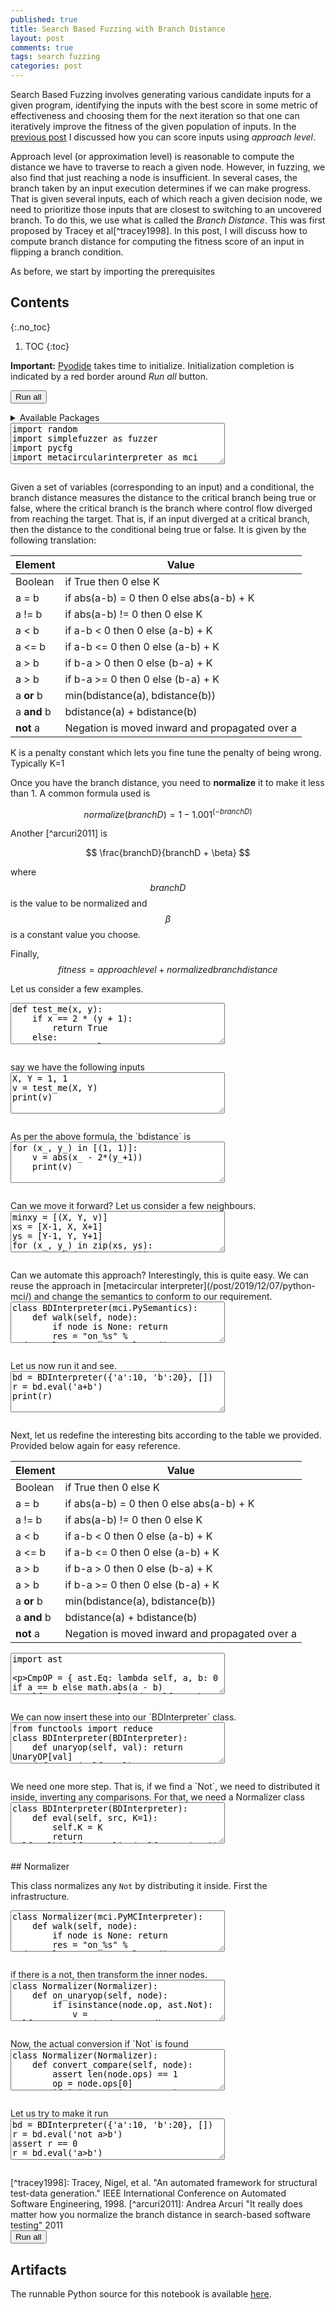 ```yaml
---
published: true
title: Search Based Fuzzing with Branch Distance
layout: post
comments: true
tags: search fuzzing
categories: post
---
```


Search Based Fuzzing involves generating various candidate inputs for a given
program, identifying the inputs with the best score in some metric of
effectiveness and choosing them for the next iteration so that one can
iteratively improve the fitness of the given population of inputs.
In the [previous post](/post/2024/06/27/search-based-fuzzing-approach-level/)
I discussed how you can score inputs using *approach level*. 

Approach level (or approximation level) is reasonable to compute the
distance we have to traverse to reach a given node. However, in fuzzing, we
also find that just reaching a node is insufficient. In several cases, the
branch taken by an input execution determines if we can make progress. That is
given several inputs, each of which reach a given decision node, we need to
prioritize those inputs that are closest to switching to an uncovered branch.
To do this, we use what is called the *Branch Distance*. This was first
proposed by Tracey et al[^tracey1998]. In this post, I will discuss how to
compute branch distance for computing the fitness score of an input in
flipping a branch condition.

As before, we start by importing the prerequisites

## Contents
{:.no_toc}

1. TOC
{:toc}

<script src="/resources/js/graphviz/index.min.js"></script>
<script>
// From https://github.com/hpcc-systems/hpcc-js-wasm
// Hosted for teaching.
var hpccWasm = window["@hpcc-js/wasm"];
function display_dot(dot_txt, div) {
    hpccWasm.graphviz.layout(dot_txt, "svg", "dot").then(svg => {
        div.innerHTML = svg;
    });
}
window.display_dot = display_dot
// from js import display_dot
</script>

<script src="/resources/pyodide/full/3.9/pyodide.js"></script>
<link rel="stylesheet" type="text/css" media="all" href="/resources/skulpt/css/codemirror.css">
<link rel="stylesheet" type="text/css" media="all" href="/resources/skulpt/css/solarized.css">
<link rel="stylesheet" type="text/css" media="all" href="/resources/skulpt/css/env/editor.css">

<script src="/resources/skulpt/js/codemirrorepl.js" type="text/javascript"></script>
<script src="/resources/skulpt/js/python.js" type="text/javascript"></script>
<script src="/resources/pyodide/js/env/editor.js" type="text/javascript"></script>

**Important:** [Pyodide](https://pyodide.readthedocs.io/en/latest/) takes time to initialize.
Initialization completion is indicated by a red border around *Run all* button.
<form name='python_run_form'>
<button type="button" name="python_run_all">Run all</button>
</form>

<details>
<summary>Available Packages </summary>
<!--##### Available Packages-->

These are packages that refer either to my previous posts or to pure python
packages that I have compiled, and is available in the below locations. As
before, install them if you need to run the program directly on the machine.
To install, simply download the wheel file (`pkg.whl`) and install using
`pip install pkg.whl`.

<ol>
<li><a href="https://rahul.gopinath.org/py/simplefuzzer-0.0.1-py2.py3-none-any.whl">simplefuzzer-0.0.1-py2.py3-none-any.whl</a> from "<a href="/post/2019/05/28/simplefuzzer-01/">The simplest grammar fuzzer in the world</a>".</li>
<li><a href="https://rahul.gopinath.org/py/pycfg-0.0.1-py2.py3-none-any.whl">pycfg-0.0.1-py2.py3-none-any.whl</a> from "<a href="/post/2019/12/08/python-controlflow/">The Python Control Flow Graph</a>".</li>
<li><a href="https://rahul.gopinath.org/py/pydot-1.4.1-py2.py3-none-any.whl">pydot-1.4.1-py2.py3-none-any.whl</a></li>
<li><a href="https://rahul.gopinath.org/py/metacircularinterpreter-0.0.1-py2.py3-none-any.whl">metacircularinterpreter-0.0.1-py2.py3-none-any.whl</a> from "<a href="/post/2019/12/07/python-mci/">Python Meta Circular Interpreter</a>".</li>
</ol>

<div style='display:none'>
<form name='python_run_form'>
<textarea cols="40" rows="4" id='python_pre_edit' name='python_edit'>
https://rahul.gopinath.org/py/simplefuzzer-0.0.1-py2.py3-none-any.whl
https://rahul.gopinath.org/py/pycfg-0.0.1-py2.py3-none-any.whl
https://rahul.gopinath.org/py/pydot-1.4.1-py2.py3-none-any.whl
https://rahul.gopinath.org/py/metacircularinterpreter-0.0.1-py2.py3-none-any.whl
</textarea>
</form>
</div>
</details>

<!--
############
import random
import simplefuzzer as fuzzer
import pycfg
import metacircularinterpreter as mci

import pydot
import textwrap as tw

############
-->
<form name='python_run_form'>
<textarea cols="40" rows="4" name='python_edit'>
import random
import simplefuzzer as fuzzer
import pycfg
import metacircularinterpreter as mci

import pydot
import textwrap as tw
</textarea><br />
<pre class='Output' name='python_output'></pre>
<div name='python_canvas'></div>
</form>
Given a set of variables (corresponding to an input) and a conditional,
the branch distance measures the distance to the critical branch being
true or false, where the critical branch is the branch where control flow
diverged from reaching the target. That is, if an input diverged at
a critical branch, then the distance to the conditional being true or false.
It is given by the following translation:

| Element   | Value   |
|-----------|---------|
|   Boolean | if True then 0 else K |
|   a = b   | if abs(a-b) = 0 then 0 else abs(a-b) + K  |
|   a != b  | if abs(a-b) != 0 then 0 else K            |
|   a < b   | if a-b < 0 then 0 else (a-b) + K          |
|   a <= b  | if a-b <= 0 then 0 else (a-b) + K         |
|   a > b   | if b-a >  0 then 0 else (b-a) + K         |
|   a > b   | if b-a >= 0 then 0 else (b-a) + K         |
|   a **or** b  | min(bdistance(a), bdistance(b))                     |
|   a **and** b  | bdistance(a) + bdistance(b)                         |
|   **not** a     | Negation is moved inward and propagated over a  |


K is a penalty constant which lets you fine tune the penalty of being wrong. Typically K=1

Once you have the branch distance, you need to **normalize** it to make it less than 1. A common formula used is

$$ normalize(branchD) = 1 − 1.001^{(−branchD)} $$

Another [^arcuri2011] is

$$ \frac{branchD}{branchD + \beta} $$

where $$ branchD $$ is the value to be normalized and $$ \beta $$ is a constant value you choose.

Finally, $$ fitness = approach level + normalized branch distance $$

Let us consider a few examples.

<!--
############
def test_me(x, y):
    if x == 2 * (y + 1):
        return True
    else:
        return False

############
-->
<form name='python_run_form'>
<textarea cols="40" rows="4" name='python_edit'>
def test_me(x, y):
    if x == 2 * (y + 1):
        return True
    else:
        return False
</textarea><br />
<pre class='Output' name='python_output'></pre>
<div name='python_canvas'></div>
</form>
say we have the following inputs

<!--
############
X, Y = 1, 1
v = test_me(X, Y)
print(v)

############
-->
<form name='python_run_form'>
<textarea cols="40" rows="4" name='python_edit'>
X, Y = 1, 1
v = test_me(X, Y)
print(v)
</textarea><br />
<pre class='Output' name='python_output'></pre>
<div name='python_canvas'></div>
</form>
As per the above formula, the `bdistance` is

<!--
############
for (x_, y_) in [(1, 1)]:
    v = abs(x_ - 2*(y_+1))
    print(v)

############
-->
<form name='python_run_form'>
<textarea cols="40" rows="4" name='python_edit'>
for (x_, y_) in [(1, 1)]:
    v = abs(x_ - 2*(y_+1))
    print(v)
</textarea><br />
<pre class='Output' name='python_output'></pre>
<div name='python_canvas'></div>
</form>
Can we move it forward? Let us consider a few neighbours.

<!--
############
minxy = [(X, Y, v)]
xs = [X-1, X, X+1]
ys = [Y-1, Y, Y+1]
for (x_, y_) in zip(xs, ys):
    v_ = abs(x_ - 2*(y_+1))
    print(v_)
    minxy.append((x_, y_, v_))
print(minxy)
# That is, as per this computation, 0, 0 is closer to flipping the branch.
# let us explore the neighbours again
X, Y, v = 0, 0, 2
minxy = [(X, Y, v)]
xs = [X-1, X, X+1]
ys = [Y-1, Y, Y+1]
for (x_, y_) in zip(xs, ys):
    v_ = abs(x_ - 2*(y_+1))
    print(v_)
    minxy.append((x_, y_, v_))
print(minxy)
# again
X, Y, v = -1, -1, 1
minxy = [(X, Y, v)]
xs = [X-1, X, X+1]
ys = [Y-1, Y, Y+1]
for (x_, y_) in zip(xs, ys):
    v_ = abs(x_ - 2*(y_+1))
    print(v_)
    minxy.append((x_, y_, v_))
print(minxy)
# at this point, we have a zero
v = test_me(-2, -2)
print(v)

############
-->
<form name='python_run_form'>
<textarea cols="40" rows="4" name='python_edit'>
minxy = [(X, Y, v)]
xs = [X-1, X, X+1]
ys = [Y-1, Y, Y+1]
for (x_, y_) in zip(xs, ys):
    v_ = abs(x_ - 2*(y_+1))
    print(v_)
    minxy.append((x_, y_, v_))
print(minxy)
# That is, as per this computation, 0, 0 is closer to flipping the branch.
# let us explore the neighbours again
X, Y, v = 0, 0, 2
minxy = [(X, Y, v)]
xs = [X-1, X, X+1]
ys = [Y-1, Y, Y+1]
for (x_, y_) in zip(xs, ys):
    v_ = abs(x_ - 2*(y_+1))
    print(v_)
    minxy.append((x_, y_, v_))
print(minxy)
# again
X, Y, v = -1, -1, 1
minxy = [(X, Y, v)]
xs = [X-1, X, X+1]
ys = [Y-1, Y, Y+1]
for (x_, y_) in zip(xs, ys):
    v_ = abs(x_ - 2*(y_+1))
    print(v_)
    minxy.append((x_, y_, v_))
print(minxy)
# at this point, we have a zero
v = test_me(-2, -2)
print(v)
</textarea><br />
<pre class='Output' name='python_output'></pre>
<div name='python_canvas'></div>
</form>
Can we automate this approach? Interestingly, this is quite easy.
We can reuse the approach in [metacircular interpreter](/post/2019/12/07/python-mci/)
and change the semantics to conform to our requirement.

<!--
############
class BDInterpreter(mci.PySemantics):
    def walk(self, node):
        if node is None: return
        res = "on_%s" % node.__class__.__name__.lower()
        if hasattr(self, res):
            return getattr(self,res)(node)
        raise mci.SynErr('walk: Not Implemented in %s' % type(node))


############
-->
<form name='python_run_form'>
<textarea cols="40" rows="4" name='python_edit'>
class BDInterpreter(mci.PySemantics):
    def walk(self, node):
        if node is None: return
        res = &quot;on_%s&quot; % node.__class__.__name__.lower()
        if hasattr(self, res):
            return getattr(self,res)(node)
        raise mci.SynErr(&#x27;walk: Not Implemented in %s&#x27; % type(node))
</textarea><br />
<pre class='Output' name='python_output'></pre>
<div name='python_canvas'></div>
</form>
Let us now run it and see.

<!--
############
bd = BDInterpreter({'a':10, 'b':20}, [])
r = bd.eval('a+b')
print(r)

############
-->
<form name='python_run_form'>
<textarea cols="40" rows="4" name='python_edit'>
bd = BDInterpreter({&#x27;a&#x27;:10, &#x27;b&#x27;:20}, [])
r = bd.eval(&#x27;a+b&#x27;)
print(r)
</textarea><br />
<pre class='Output' name='python_output'></pre>
<div name='python_canvas'></div>
</form>
Next, let us redefine the interesting bits according to the table we provided.
Provided below again for easy reference.

| Element   | Value   |
|-----------|---------|
|   Boolean | if True then 0 else K |
|   a = b   | if abs(a-b) = 0 then 0 else abs(a-b) + K  |
|   a != b  | if abs(a-b) != 0 then 0 else K            |
|   a < b   | if a-b < 0 then 0 else (a-b) + K          |
|   a <= b  | if a-b <= 0 then 0 else (a-b) + K         |
|   a > b   | if b-a >  0 then 0 else (b-a) + K         |
|   a > b   | if b-a >= 0 then 0 else (b-a) + K         |
|   a **or** b  | min(bdistance(a), bdistance(b))                     |
|   a **and** b  | bdistance(a) + bdistance(b)                         |
|   **not** a     | Negation is moved inward and propagated over a  |

<!--
############
import ast

CmpOP = {
          ast.Eq: lambda self, a, b: 0 if a == b else math.abs(a - b) + self.K,
          ast.NotEq: lambda self, a, b: 0 if a != b else math.abs(a - b) + self.K,
          ast.Lt: lambda self, a, b: 0 if a < b else (a - b) + self.K,
          ast.LtE: lambda self, a, b:  0 if a <= b else (a - b) + self.K,
          ast.Gt: lambda self, a, b: 0 if a > b else (b - a) + self.K,
          ast.GtE: lambda self, a, b:  0 if a >= b else (b - a) + self.K,
          ast.Is: lambda self, a, b: 0 if a is b else self.K, # not in traditional
          ast.IsNot: lambda self, a, b:  0 if a is not b else self.K, # not in traditional
          ast.In: lambda self, a, b: 0 if a in b else self.K, # not in traditional
          ast.NotIn: lambda self, a, b: 0 if a not in b else self.K, # not in traditional
}

BoolOP = {
          ast.And: lambda a, b: a + b,
          ast.Or: lambda a, b: min(a, b)
}

UnaryOP = {
          ast.Invert: lambda a: ~a,
          ast.Not: None, # should not exist
          ast.UAdd: lambda a: +a,
          ast.USub: lambda a: -a
}

############
-->
<form name='python_run_form'>
<textarea cols="40" rows="4" name='python_edit'>
import ast

CmpOP = {
          ast.Eq: lambda self, a, b: 0 if a == b else math.abs(a - b) + self.K,
          ast.NotEq: lambda self, a, b: 0 if a != b else math.abs(a - b) + self.K,
          ast.Lt: lambda self, a, b: 0 if a &lt; b else (a - b) + self.K,
          ast.LtE: lambda self, a, b:  0 if a &lt;= b else (a - b) + self.K,
          ast.Gt: lambda self, a, b: 0 if a &gt; b else (b - a) + self.K,
          ast.GtE: lambda self, a, b:  0 if a &gt;= b else (b - a) + self.K,
          ast.Is: lambda self, a, b: 0 if a is b else self.K, # not in traditional
          ast.IsNot: lambda self, a, b:  0 if a is not b else self.K, # not in traditional
          ast.In: lambda self, a, b: 0 if a in b else self.K, # not in traditional
          ast.NotIn: lambda self, a, b: 0 if a not in b else self.K, # not in traditional
}

BoolOP = {
          ast.And: lambda a, b: a + b,
          ast.Or: lambda a, b: min(a, b)
}

UnaryOP = {
          ast.Invert: lambda a: ~a,
          ast.Not: None, # should not exist
          ast.UAdd: lambda a: +a,
          ast.USub: lambda a: -a
}
</textarea><br />
<pre class='Output' name='python_output'></pre>
<div name='python_canvas'></div>
</form>
We can now insert these into our `BDInterpreter` class.

<!--
############
from functools import reduce
class BDInterpreter(BDInterpreter):
    def unaryop(self, val): return UnaryOP[val]
    def cmpop(self, val): return CmpOP[val]
    def boolop(self, val): return BoolOP[val]

    def on_unaryop(self, node):
        return self.unaryop(type(node.op))(self.walk(node.operand))

    # we want the comparator to have access to K. So we pass in `self`.
    def on_compare(self, node):
        hd = self.walk(node.left)
        op = node.ops[0]
        tl = self.walk(node.comparators[0])
        return self.cmpop(type(op))(self, hd, tl)

    def on_boolop(self, node):
        return reduce(self.boolop(type(node.op)), [self.walk(n) for n in node.values])

############
-->
<form name='python_run_form'>
<textarea cols="40" rows="4" name='python_edit'>
from functools import reduce
class BDInterpreter(BDInterpreter):
    def unaryop(self, val): return UnaryOP[val]
    def cmpop(self, val): return CmpOP[val]
    def boolop(self, val): return BoolOP[val]

    def on_unaryop(self, node):
        return self.unaryop(type(node.op))(self.walk(node.operand))

    # we want the comparator to have access to K. So we pass in `self`.
    def on_compare(self, node):
        hd = self.walk(node.left)
        op = node.ops[0]
        tl = self.walk(node.comparators[0])
        return self.cmpop(type(op))(self, hd, tl)

    def on_boolop(self, node):
        return reduce(self.boolop(type(node.op)), [self.walk(n) for n in node.values])
</textarea><br />
<pre class='Output' name='python_output'></pre>
<div name='python_canvas'></div>
</form>
We need one more step. That is, if we find a `Not`, we need to distributed it
inside, inverting any comparisons. For that, we need a Normalizer class

<!--
############
class BDInterpreter(BDInterpreter):
    def eval(self, src, K=1):
        self.K = K
        return self.walk(self.normalize(self.parse(src)))

    def normalize(self, myast):
        return Normalizer().walk(myast)

############
-->
<form name='python_run_form'>
<textarea cols="40" rows="4" name='python_edit'>
class BDInterpreter(BDInterpreter):
    def eval(self, src, K=1):
        self.K = K
        return self.walk(self.normalize(self.parse(src)))

    def normalize(self, myast):
        return Normalizer().walk(myast)
</textarea><br />
<pre class='Output' name='python_output'></pre>
<div name='python_canvas'></div>
</form>
## Normalizer

This class normalizes any `Not` by distributing it inside.
First the infrastructure.

<!--
############
class Normalizer(mci.PyMCInterpreter):
    def walk(self, node):
        if node is None: return
        res = "on_%s" % node.__class__.__name__.lower()
        if hasattr(self, res):
            v = getattr(self,res)(node)
            return v
        raise mci.SynErr('walk: Not Implemented in %s' % type(node))

    def on_module(self, node):
        body = []
        for p in node.body:
            v = self.walk(p)
            body.append(v)
        v = ast.Module(body, node.type_ignores)
        ast.fix_missing_locations(v)
        return v

    def on_expr(self, node):
        v = ast.Expr(self.walk(node.value))
        ast.fix_missing_locations(v)
        return v

    def on_compare(self, node):
        # nothing to do, because we do not expect a `not`
        # inside the compare.
        return node

    def on_boolop(self, node):
        values = []
        for v in node.values:
            r = self.walk(v)
            values.append(v)
        v = ast.BoolOp(node.op, values)
        ast.fix_missing_locations(v)
        return v

############
-->
<form name='python_run_form'>
<textarea cols="40" rows="4" name='python_edit'>
class Normalizer(mci.PyMCInterpreter):
    def walk(self, node):
        if node is None: return
        res = &quot;on_%s&quot; % node.__class__.__name__.lower()
        if hasattr(self, res):
            v = getattr(self,res)(node)
            return v
        raise mci.SynErr(&#x27;walk: Not Implemented in %s&#x27; % type(node))

    def on_module(self, node):
        body = []
        for p in node.body:
            v = self.walk(p)
            body.append(v)
        v = ast.Module(body, node.type_ignores)
        ast.fix_missing_locations(v)
        return v

    def on_expr(self, node):
        v = ast.Expr(self.walk(node.value))
        ast.fix_missing_locations(v)
        return v

    def on_compare(self, node):
        # nothing to do, because we do not expect a `not`
        # inside the compare.
        return node

    def on_boolop(self, node):
        values = []
        for v in node.values:
            r = self.walk(v)
            values.append(v)
        v = ast.BoolOp(node.op, values)
        ast.fix_missing_locations(v)
        return v
</textarea><br />
<pre class='Output' name='python_output'></pre>
<div name='python_canvas'></div>
</form>
if there is a not, then transform the inner nodes.

<!--
############
class Normalizer(Normalizer):
    def on_unaryop(self, node):
        if isinstance(node.op, ast.Not):
            v = self.convert_not(node.operand)
            ast.fix_missing_locations(v)
            return v
        else:
            return ast.UnaryOp(node.op, node.operand)

############
-->
<form name='python_run_form'>
<textarea cols="40" rows="4" name='python_edit'>
class Normalizer(Normalizer):
    def on_unaryop(self, node):
        if isinstance(node.op, ast.Not):
            v = self.convert_not(node.operand)
            ast.fix_missing_locations(v)
            return v
        else:
            return ast.UnaryOp(node.op, node.operand)
</textarea><br />
<pre class='Output' name='python_output'></pre>
<div name='python_canvas'></div>
</form>
Now, the actual conversion if `Not` is found

<!--
############
class Normalizer(Normalizer):
    def convert_compare(self, node):
        assert len(node.ops) == 1
        op = node.ops[0]
        if isinstance(op, ast.Eq):
            v = ast.Compare(node.left, [ast.NotEq()], node.comparators)
        elif isinstance(op, ast.NotEq):
            v = ast.Compare(node.left, [ast.Eq()], node.comparators)
        elif isinstance(op, ast.Lt):
            v =  ast.Compare(node.left, [ast.GtE()], node.comparators)
        elif isinstance(op, ast.Gt):
            v =  ast.Compare(node.left, [ast.LtE()], node.comparators)
        elif isinstance(op, ast.GtE):
            v = ast.Compare(node.left, [ast.Lt()], node.comparators)
        elif isinstance(op, ast.LtE):
            v = ast.Compare(node.left, [ast.Gt()], node.comparators)
        elif isinstance(op, ast.In):
            v = ast.Compare(node.left, [ast.NotIn()], node.comparators)
        elif isinstance(op, ast.NotIn):
            v = ast.Compare(node.left, [ast.In()], node.comparators)
        else:
            assert False
        ast.fix_missing_locations(v)
        return v

    def convert_boolop(self, node):
        nots = [self.convert_not(v) for v in node.values]
        if isinstance(node.op, ast.Or):
            return ast.BoolOp(ast.And(), nots)
        elif isinstance(node.op, ast.And):
            return ast.BoolOp(ast.Or(), nots)
        else:
            assert False

    def convert_not(self, node):
        if isinstance(node, ast.Compare):
            return self.convert_compare(node)
        elif isinstance(node, ast.BoolOp):
            return self.convert_boolop(node)
        assert False

############
-->
<form name='python_run_form'>
<textarea cols="40" rows="4" name='python_edit'>
class Normalizer(Normalizer):
    def convert_compare(self, node):
        assert len(node.ops) == 1
        op = node.ops[0]
        if isinstance(op, ast.Eq):
            v = ast.Compare(node.left, [ast.NotEq()], node.comparators)
        elif isinstance(op, ast.NotEq):
            v = ast.Compare(node.left, [ast.Eq()], node.comparators)
        elif isinstance(op, ast.Lt):
            v =  ast.Compare(node.left, [ast.GtE()], node.comparators)
        elif isinstance(op, ast.Gt):
            v =  ast.Compare(node.left, [ast.LtE()], node.comparators)
        elif isinstance(op, ast.GtE):
            v = ast.Compare(node.left, [ast.Lt()], node.comparators)
        elif isinstance(op, ast.LtE):
            v = ast.Compare(node.left, [ast.Gt()], node.comparators)
        elif isinstance(op, ast.In):
            v = ast.Compare(node.left, [ast.NotIn()], node.comparators)
        elif isinstance(op, ast.NotIn):
            v = ast.Compare(node.left, [ast.In()], node.comparators)
        else:
            assert False
        ast.fix_missing_locations(v)
        return v

    def convert_boolop(self, node):
        nots = [self.convert_not(v) for v in node.values]
        if isinstance(node.op, ast.Or):
            return ast.BoolOp(ast.And(), nots)
        elif isinstance(node.op, ast.And):
            return ast.BoolOp(ast.Or(), nots)
        else:
            assert False

    def convert_not(self, node):
        if isinstance(node, ast.Compare):
            return self.convert_compare(node)
        elif isinstance(node, ast.BoolOp):
            return self.convert_boolop(node)
        assert False
</textarea><br />
<pre class='Output' name='python_output'></pre>
<div name='python_canvas'></div>
</form>
Let us try to make it run

<!--
############
bd = BDInterpreter({'a':10, 'b':20}, [])
r = bd.eval('not a>b')
assert r == 0
r = bd.eval('a>b')
assert r == 11
r = bd.eval('a>b or a<(20*b)')
assert r == 0
r = bd.eval('not (a>b or a< (2 + b))')
assert r == 13


############
-->
<form name='python_run_form'>
<textarea cols="40" rows="4" name='python_edit'>
bd = BDInterpreter({&#x27;a&#x27;:10, &#x27;b&#x27;:20}, [])
r = bd.eval(&#x27;not a&gt;b&#x27;)
assert r == 0
r = bd.eval(&#x27;a&gt;b&#x27;)
assert r == 11
r = bd.eval(&#x27;a&gt;b or a&lt;(20*b)&#x27;)
assert r == 0
r = bd.eval(&#x27;not (a&gt;b or a&lt; (2 + b))&#x27;)
assert r == 13
</textarea><br />
<pre class='Output' name='python_output'></pre>
<div name='python_canvas'></div>
</form>
[^tracey1998]: Tracey, Nigel, et al. "An automated framework for structural test-data generation." IEEE International Conference on Automated Software Engineering, 1998.
[^arcuri2011]: Andrea Arcuri "It really does matter how you normalize the branch distance in search-based software testing" 2011

<form name='python_run_form'>
<button type="button" name="python_run_all">Run all</button>
</form>

## Artifacts

The runnable Python source for this notebook is available [here](https://github.com/rahulgopinath/rahulgopinath.github.io/blob/master/notebooks/2024-06-28-search-based-fuzzing-branch-distance.py).


